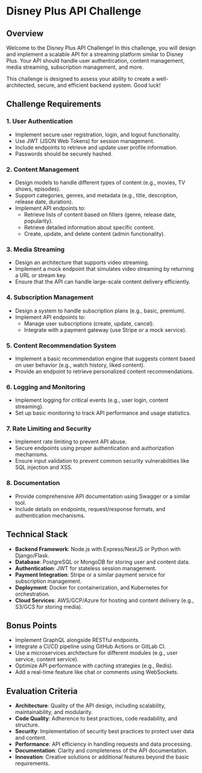 # Disney Plus API Challenge

## Overview

Welcome to the Disney Plus API Challenge! In this challenge, you will design and implement a scalable API for a streaming platform similar to Disney Plus. Your API should handle user authentication, content management, media streaming, subscription management, and more.

This challenge is designed to assess your ability to create a well-architected, secure, and efficient backend system. Good luck!

## Challenge Requirements

### 1. User Authentication
- Implement secure user registration, login, and logout functionality.
- Use JWT (JSON Web Tokens) for session management.
- Include endpoints to retrieve and update user profile information.
- Passwords should be securely hashed.

### 2. Content Management
- Design models to handle different types of content (e.g., movies, TV shows, episodes).
- Support categories, genres, and metadata (e.g., title, description, release date, duration).
- Implement API endpoints to:
  - Retrieve lists of content based on filters (genre, release date, popularity).
  - Retrieve detailed information about specific content.
  - Create, update, and delete content (admin functionality).

### 3. Media Streaming
- Design an architecture that supports video streaming.
- Implement a mock endpoint that simulates video streaming by returning a URL or stream key.
- Ensure that the API can handle large-scale content delivery efficiently.

### 4. Subscription Management
- Design a system to handle subscription plans (e.g., basic, premium).
- Implement API endpoints to:
  - Manage user subscriptions (create, update, cancel).
  - Integrate with a payment gateway (use Stripe or a mock service).
  
### 5. Content Recommendation System
- Implement a basic recommendation engine that suggests content based on user behavior (e.g., watch history, liked content).
- Provide an endpoint to retrieve personalized content recommendations.

### 6. Logging and Monitoring
- Implement logging for critical events (e.g., user login, content streaming).
- Set up basic monitoring to track API performance and usage statistics.

### 7. Rate Limiting and Security
- Implement rate limiting to prevent API abuse.
- Secure endpoints using proper authentication and authorization mechanisms.
- Ensure input validation to prevent common security vulnerabilities like SQL injection and XSS.

### 8. Documentation
- Provide comprehensive API documentation using Swagger or a similar tool.
- Include details on endpoints, request/response formats, and authentication mechanisms.

## Technical Stack

- **Backend Framework**: Node.js with Express/NestJS or Python with Django/Flask.
- **Database**: PostgreSQL or MongoDB for storing user and content data.
- **Authentication**: JWT for stateless session management.
- **Payment Integration**: Stripe or a similar payment service for subscription management.
- **Deployment**: Docker for containerization, and Kubernetes for orchestration.
- **Cloud Services**: AWS/GCP/Azure for hosting and content delivery (e.g., S3/GCS for storing media).

## Bonus Points

- Implement GraphQL alongside RESTful endpoints.
- Integrate a CI/CD pipeline using GitHub Actions or GitLab CI.
- Use a microservices architecture for different modules (e.g., user service, content service).
- Optimize API performance with caching strategies (e.g., Redis).
- Add a real-time feature like chat or comments using WebSockets.

## Evaluation Criteria

- **Architecture**: Quality of the API design, including scalability, maintainability, and modularity.
- **Code Quality**: Adherence to best practices, code readability, and structure.
- **Security**: Implementation of security best practices to protect user data and content.
- **Performance**: API efficiency in handling requests and data processing.
- **Documentation**: Clarity and completeness of the API documentation.
- **Innovation**: Creative solutions or additional features beyond the basic requirements.

